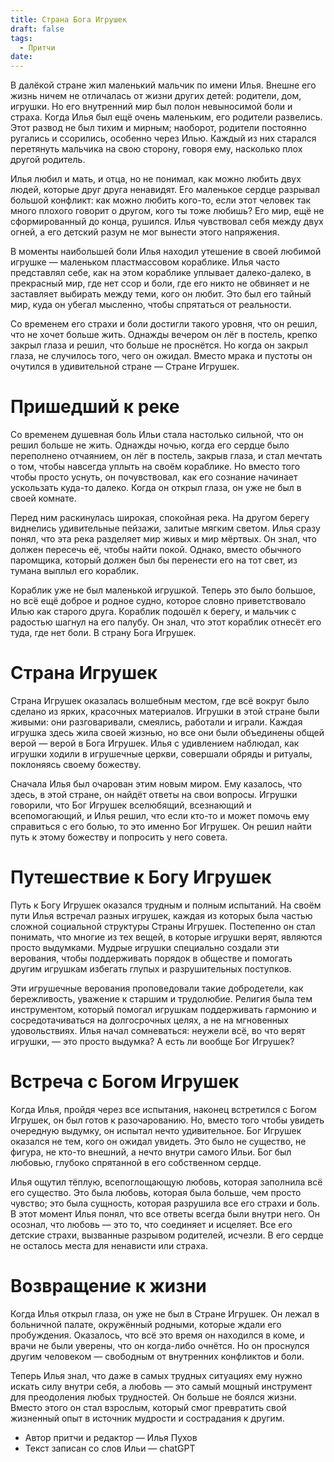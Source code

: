 ```yaml
---
title: Страна Бога Игрушек
draft: false
tags:
  - Притчи
date:
---
```

В далёкой стране жил маленький мальчик по имени Илья. Внешне его жизнь ничем не отличалась от жизни других детей: родители, дом, игрушки. Но его внутренний мир был полон невыносимой боли и страха. Когда Илья был ещё очень маленьким, его родители развелись. Этот развод не был тихим и мирным; наоборот, родители постоянно ругались и ссорились, особенно через Илью. Каждый из них старался перетянуть мальчика на свою сторону, говоря ему, насколько плох другой родитель.

Илья любил и мать, и отца, но не понимал, как можно любить двух людей, которые друг друга ненавидят. Его маленькое сердце разрывал большой конфликт: как можно любить кого-то, если этот человек так много плохого говорит о другом, кого ты тоже любишь? Его мир, ещё не сформированный до конца, рушился. Илья чувствовал себя между двух огней, а его детский разум не мог вынести этого напряжения.

В моменты наибольшей боли Илья находил утешение в своей любимой игрушке — маленьком пластмассовом кораблике. Илья часто представлял себе, как на этом кораблике уплывает далеко-далеко, в прекрасный мир, где нет ссор и боли, где его никто не обвиняет и не заставляет выбирать между теми, кого он любит. Это был его тайный мир, куда он убегал мысленно, чтобы спрятаться от реальности.

Со временем его страхи и боли достигли такого уровня, что он решил, что не хочет больше жить. Однажды вечером он лёг в постель, крепко закрыл глаза и решил, что больше не проснётся. Но когда он закрыл глаза, не случилось того, чего он ожидал. Вместо мрака и пустоты он очутился в удивительной стране — Стране Игрушек.

# Пришедший к реке

Со временем душевная боль Ильи стала настолько сильной, что он решил больше не жить. Однажды ночью, когда его сердце было переполнено отчаянием, он лёг в постель, закрыв глаза, и стал мечтать о том, чтобы навсегда уплыть на своём кораблике. Но вместо того чтобы просто уснуть, он почувствовал, как его сознание начинает ускользать куда-то далеко. Когда он открыл глаза, он уже не был в своей комнате.

Перед ним раскинулась широкая, спокойная река. На другом берегу виднелись удивительные пейзажи, залитые мягким светом. Илья сразу понял, что эта река разделяет мир живых и мир мёртвых. Он знал, что должен пересечь её, чтобы найти покой. Однако, вместо обычного паромщика, который должен был бы перенести его на тот свет, из тумана выплыл его кораблик.

Кораблик уже не был маленькой игрушкой. Теперь это было большое, но всё ещё доброе и родное судно, которое словно приветствовало Илью как старого друга. Кораблик подошёл к берегу, и мальчик с радостью шагнул на его палубу. Он знал, что этот кораблик отнесёт его туда, где нет боли. В страну Бога Игрушек.

# Страна Игрушек

Страна Игрушек оказалась волшебным местом, где всё вокруг было сделано из ярких, красочных материалов. Игрушки в этой стране были живыми: они разговаривали, смеялись, работали и играли. Каждая игрушка здесь жила своей жизнью, но все они были объединены общей верой — верой в Бога Игрушек. Илья с удивлением наблюдал, как игрушки ходили в игрушечные церкви, совершали обряды и ритуалы, поклоняясь своему божеству.

Сначала Илья был очарован этим новым миром. Ему казалось, что здесь, в этой стране, он найдёт ответы на свои вопросы. Игрушки говорили, что Бог Игрушек вселюбящий, всезнающий и всепомогающий, и Илья решил, что если кто-то и может помочь ему справиться с его болью, то это именно Бог Игрушек. Он решил найти путь к этому божеству и попросить у него совета.

# Путешествие к Богу Игрушек

Путь к Богу Игрушек оказался трудным и полным испытаний. На своём пути Илья встречал разных игрушек, каждая из которых была частью сложной социальной структуры Страны Игрушек. Постепенно он стал понимать, что многие из тех вещей, в которые игрушки верят, являются просто выдумками. Мудрые игрушки специально создали эти верования, чтобы поддерживать порядок в обществе и помогать другим игрушкам избегать глупых и разрушительных поступков.

Эти игрушечные верования проповедовали такие добродетели, как бережливость, уважение к старшим и трудолюбие. Религия была тем инструментом, который помогал игрушкам поддерживать гармонию и сосредотачиваться на долгосрочных целях, а не на мгновенных удовольствиях. Илья начал сомневаться: неужели всё, во что верят игрушки, — это просто выдумка? А есть ли вообще Бог Игрушек?

# Встреча с Богом Игрушек

Когда Илья, пройдя через все испытания, наконец встретился с Богом Игрушек, он был готов к разочарованию. Но, вместо того чтобы увидеть очередную выдумку, он испытал нечто удивительное. Бог Игрушек оказался не тем, кого он ожидал увидеть. Это было не существо, не фигура, не кто-то внешний, а нечто внутри самого Ильи. Бог был любовью, глубоко спрятанной в его собственном сердце.

Илья ощутил тёплую, всепоглощающую любовь, которая заполнила всё его существо. Это была любовь, которая была больше, чем просто чувство; это была сущность, которая разрушила все его страхи и боль. В этот момент Илья понял, что все ответы всегда были внутри него. Он осознал, что любовь — это то, что соединяет и исцеляет. Все его детские страхи, вызванные разрывом родителей, исчезли. В его сердце не осталось места для ненависти или страха.

# Возвращение к жизни

Когда Илья открыл глаза, он уже не был в Стране Игрушек. Он лежал в больничной палате, окружённый родными, которые ждали его пробуждения. Оказалось, что всё это время он находился в коме, и врачи не были уверены, что он когда-либо очнётся. Но он проснулся другим человеком — свободным от внутренних конфликтов и боли.

Теперь Илья знал, что даже в самых трудных ситуациях ему нужно искать силу внутри себя, а любовь — это самый мощный инструмент для преодоления любых трудностей. Он больше не боялся жизни. Вместо этого он стал взрослым, который смог превратить свой жизненный опыт в источник мудрости и сострадания к другим.


- Автор притчи и редактор — Илья Пухов
- Текст записан со слов Ильи — chatGPT